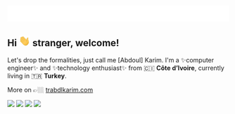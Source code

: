 <p align="left"><img alt="Welcome" src="https://raw.githubusercontent.com/trabdlkarim/trabdlkarim/master/assets/gifs/quote.gif"/></p>

## Hi <img src="https://raw.githubusercontent.com/trabdlkarim/trabdlkarim/master/assets/gifs/hi.gif" height="25" /> stranger, welcome!

Let's drop the formalities, just call me [Abdoul] Karim. I'm a ✨computer engineer✨ and :sparkles:technology enthusiast:sparkles: from 🇨🇮 **Côte d’Ivoire**, currently living in 🇹🇷 **Turkey**.

More on 👉🏼 <a href="https://www.trabdlkarim.com/" target="_blank">trabdlkarim.com</a>

[<img height="30" src="https://img.shields.io/badge/Twitter-%231DA1F2.svg?&style=for-the-badge&logo=twitter&logoColor=white" />][Twitter]
[<img height="30" src = "https://img.shields.io/badge/Mail-c14438?&style=for-the-badge&logo=gmail&logoColor=white"/>][Mail]
[<img height="30" src="https://img.shields.io/badge/Linkedin-blue.svg?&style=for-the-badge&logo=linkedin&logoColor=white" />][LinkedIn]
[<img height="30" src="https://img.shields.io/badge/Telegram-%231DA1F2.svg?&style=for-the-badge&logo=telegram&logoColor=white" />][Telegram]

[Twitter]: https://twitter.com/trabdlkarim
[Telegram]: https://t.me/trabdlkarim
[Mail]: mailto:contact@trabdlkarim.com
[Linkedin]: https://www.linkedin.com/in/trabdlkarim/

